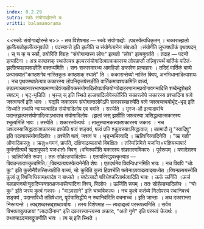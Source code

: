 ```yaml
---
index: 8.2.29
sutra: स्कोः संयोगाद्योरन्ते च
vritti: balamanorama
---
```


<<स्कोः संयोगाद्योरन्ते च>> - तत्र विशेषमाह — स्कोः संयोगाद्योः ।पदस्ये॑त्यधिकृतम् । चकारात्झलो झली॑त्यतोझली॑त्यनुवर्तते । पदस्यान्ते इति झलीति च संयोगेत्यनेन संबध्यते ।संयोगे॑ति लुप्तषष्ठीकं पृथक्पदम् । स् च क् च स्कौ, तयोरिति विग्रहः "संयोगान्तस्य लोपः" इत्यतो "लोप" इत्यनुवर्तते । तदाह — पदन्ते इत्यादिना । अत्र काष्ठशक् स्थातेत्यत्र झल्परसंयोगादित्वात्ककारस्य लोपप्राप्तौ तन्निवृत्त्यर्थं वार्तिकं पठितं-झलीत्यपहायसङीति वक्तव्य॑मिति । सनः सकारमारभ्य आमहिङो ङकारेण प्रत्याहारः । तदिदं वार्तिकं बाष्ये प्रत्याख्यातं"काष्ठशगेव नास्तिकुतः काष्ठशक् स्थाते" ति । ककारान्तेब्यो नास्ति क्विप्, अनभिधानादित्याशयः । नच पृथक्स्थातेत्यत्र ककारस्य लोपनिवृत्तयेसङी॑ति वार्तिकमावश्यकमिति वाच्यं, तत्प्रत्याख्यानपरभाष्यप्रमाण्यादेवंजातीयकसंयोगादिलोपप्राप्तियोग्योदाहरणानामप्रयोगावगमादिति शब्देन्दुशेखरे स्पष्टम् । भृट्-भृडिति । भृस्ज् स् इति स्थिते हल्ङ्यादिलोपेस्को॑रिति सकारलोपे जकारस्य व्रश्चादिना षत्वे जश्त्वचर्त्वे इति भावः । यद्यपि जकारस्य संयोगान्तलोपेऽपि सकारस्यव्रश्चे॑ति षत्वे जश्त्वचत्र्वयोर्भृट्-भृड् इति सिध्यति तथापि न्याय्यत्वादिह संयोगादिलोप एव भवति । सस्येति । भृस्ज-औ इत्यादावचि पदान्तझल्परसंयोगादित्वाऽभावान्न संयोगादिलोपः ।झलां जस् झशी॑ति जश्त्वस्या.ञसिद्धत्वात्सकारस्य श्चुत्वमिति भावः । तस्येति । शकारस्येत्यर्थः । तालुस्थानकत्वात्शकारस्य जकारः । नच जश्त्वस्यासिद्धत्वात्शकारस्य व्रश्चेति षत्वं शङ्क्यं, षत्वं प्रति श्चुत्वस्याऽसिद्धत्वात् । ब्यामादौ तु "स्वादिषु" इति पदत्वात्संयोगादिलोपः । व्रश्चेति षत्वं, जश्त्वं च । भृड्भ्यमित्यादि । ऋत्विगित्यादिनेति । "ऋ गतौ" औणादिकस्तुः । ऋतुः=गमनं, प्रापति, दक्षिणाद्रव्यलाभो विवक्षितः । तस्मिन्निमित्ते यजन्ति=यज्ञियव्यापारं कुर्वन्तीत्यर्थे ऋतावुपपदे यजधातोः क्विन् ।वचिस्वपी॑ति यकारस्य संप्रसारणमिकारः । पूर्वरूपम् । यणादेशश्च । ऋत्विजिति रूपम् । ततः सोर्हल्ङ्यादिलोपः । एतावत्सिद्धवत्कृत्याह — क्विन्नन्तत्वात्कुत्वमिति.॒क्विन्प्रत्ययस्येत्यनेने॑ति शेषः । एतदर्थमेव क्विन्विधानमिति भावः । नच क्विपि "चोः कुः" इति कुत्वेनैवैतत्सिध्यतीति वाच्यं, चोः कुरिति कुत्वं हिव्रश्चे॑ति षत्वेनाऽपवादत्वाद्बाध्येत ।क्विन्प्रत्ययस्ये॑ति कुत्वं तु क्विन्विधिसामथ्र्यादेव न बाध्यते । यष्टेत्यादौ षविधेश्चरितार्थत्वादिति भावः । ऊर्क ऊर्गिति ।ऊर्ज बलप्राणनयोः॑चुरादिण्यन्तात्भ्राजभासे॑त्यादिना क्विप्, णिलोपः । ऊर्जिति रूपम् । ततः सोर्हल्ङ्यादिलोपः । "चोः कुः" इति जस्य कुत्वं गकारः । "वाऽवसाने" इति चत्र्वविकल्पः । नच कुत्वे कर्तव्ये णिलोपस्य स्थानिवत्त्वं शङ्क्यं , पदान्तविधौ तन्निषेधात्, पूर्वत्रासिद्धीये न स्थानिव॑दिति वचनाच्च । इति जान्ताः । अथ दकारान्ता निरूप्यन्ते । त्यद्शब्दस्तद्शब्दपर्यायः । तस्य विशेषमाह — त्यदाद्यत्वं पररूपत्वमिति । सर्वत्र विभक्तावुत्पन्नायां "त्यदादीनाम" इति दकारस्यान्त्यस्य अकारः, "अतो गुणे" इति पररूपं चेत्यर्थः । तथश्चाऽदन्तवद्रूपाणीति भावः । त्य स् इति स्थिते ।